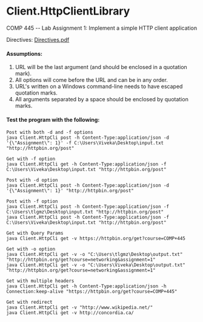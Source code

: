# Client.HttpClientLibrary
COMP 445 -- Lab Assignment 1: Implement a simple HTTP client application

Directives: [Directives.pdf](https://github.com/viveanban/HTTPClient/blob/master/Directives.pdf)

#### Assumptions:
1. URL will be the last argument (and should be enclosed in a quotation mark).
2. All options will come before the URL and can be in any order.
3. URL's written on a Windows command-line needs to have escaped quotation marks.
4. All arguments separated by a space should be enclosed by quotation marks.


#### Test the program with the following:

```
Post with both -d and -f options
java Client.HttpCli post -h Content-Type:application/json -d '{\"Assignment\": 1}' -f C:\Users\Viveka\Desktop\input.txt "http://httpbin.org/post"
```
```
Get with -f option
java Client.HttpCli get -h Content-Type:application/json -f C:\Users\Viveka\Desktop\input.txt "http://httpbin.org/post"
```
```
Post with -d option
java Client.HttpCli post -h Content-Type:application/json -d '{\"Assignment\": 1}' "http://httpbin.org/post"
```

```
Post with -f option
java Client.HttpCli post -h Content-Type:application/json -f C:\Users\tlgmz\Desktop\input.txt "http://httpbin.org/post"
java Client.HttpCli post -h Content-Type:application/json -f C:\Users\Viveka\Desktop\input.txt "http://httpbin.org/post"
```

```
Get with Query Params
java Client.HttpCli get -v https://httpbin.org/get?course=COMP+445
```

```
Get with -o option
java Client.HttpCli get -v -o "C:\Users\tlgmz\Desktop\output.txt" "http://httpbin.org/get?course=networking&assignment=1"
java Client.HttpCli get -v -o "C:\Users\Viveka\Desktop\output.txt" "http://httpbin.org/get?course=networking&assignment=1"
```
```
Get with multiple headers
java Client.HttpCli get -h Content-Type:application/json -h Connection:keep-alive "https://httpbin.org/get?course=COMP+445"
```
```
Get with redirect
java Client.HttpCli get -v "http://www.wikipedia.net/"
java Client.HttpCli get -v http://concordia.ca/
```
